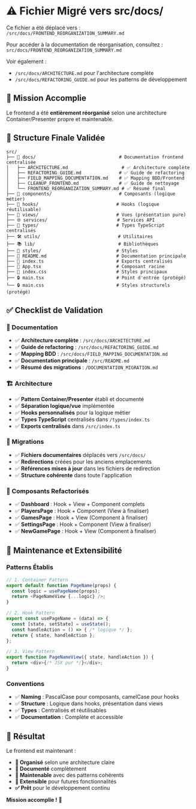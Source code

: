 # ⚠️ Fichier Migré vers src/docs/

Ce fichier a été déplacé vers : `/src/docs/FRONTEND_REORGANIZATION_SUMMARY.md`

Pour accéder à la documentation de réorganisation, consultez :
`src/docs/FRONTEND_REORGANIZATION_SUMMARY.md`

Voir également :
- `/src/docs/ARCHITECTURE.md` pour l'architecture complète
- `/src/docs/REFACTORING_GUIDE.md` pour les patterns de développement

## 🎯 Mission Accomplie

Le frontend a été **entièrement réorganisé** selon une architecture Container/Presenter propre et maintenable.

## 📁 Structure Finale Validée

```
src/
├── 📖 docs/                               # Documentation frontend centralisée
│   ├── ARCHITECTURE.md                    # ✅ Architecture complète
│   ├── REFACTORING_GUIDE.md              # ✅ Guide de refactoring
│   ├── FIELD_MAPPING_DOCUMENTATION.md    # ✅ Mapping BDD/Frontend
│   ├── CLEANUP_FRONTEND.md               # ✅ Guide de nettoyage
│   └── FRONTEND_REORGANIZATION_SUMMARY.md # ✅ Résumé final
├── 🎯 components/                         # Composants (logique métier)
├── 🔄 hooks/                             # Hooks (logique réutilisable)
├── 🎨 views/                             # Vues (présentation pure)
├── 🌐 services/                          # Services API
├── 📝 types/                             # Types TypeScript centralisés
├── 🛠️ utils/                             # Utilitaires
├── 📚 lib/                               # Bibliothèques
├── 🎨 styles/                            # Styles
├── 📖 README.md                          # Documentation principale
├── 🔗 index.ts                           # Exports centralisés
├── 🚀 App.tsx                            # Composant racine
├── 🎨 index.css                          # Styles principaux
├── 🔒 main.tsx                           # Point d'entrée (protégé)
└── 🔒 main.css                           # Styles structurels (protégé)
```

## ✅ Checklist de Validation

### 📖 Documentation
- ✅ **Architecture complète** : `/src/docs/ARCHITECTURE.md`
- ✅ **Guide de refactoring** : `/src/docs/REFACTORING_GUIDE.md`
- ✅ **Mapping BDD** : `/src/docs/FIELD_MAPPING_DOCUMENTATION.md`
- ✅ **Documentation principale** : `/src/README.md`
- ✅ **Résumé des migrations** : `/DOCUMENTATION_MIGRATION.md`

### 🏗️ Architecture
- ✅ **Pattern Container/Presenter** établi et documenté
- ✅ **Séparation logique/vue** implémentée
- ✅ **Hooks personnalisés** pour la logique métier
- ✅ **Types TypeScript** centralisés dans `/types/index.ts`
- ✅ **Exports centralisés** dans `/src/index.ts`

### 🔄 Migrations
- ✅ **Fichiers documentaires** déplacés vers `/src/docs/`
- ✅ **Redirections** créées pour les anciens emplacements
- ✅ **Références mises à jour** dans les fichiers de redirection
- ✅ **Structure cohérente** dans toute l'application

### 🎯 Composants Refactorisés
- ✅ **Dashboard** : Hook + View + Component complets
- ✅ **PlayersPage** : Hook + Component (View à finaliser)
- ✅ **GamesPage** : Hook + View (Component à finaliser)
- ✅ **SettingsPage** : Hook + Component (View à finaliser)
- ✅ **NewGamePage** : Hook + View (Component à finaliser)

## 🔧 Maintenance et Extensibilité

### Patterns Établis
```typescript
// 1. Container Pattern
export default function PageName(props) {
  const logic = usePageName(props);
  return <PageNameView {...logic} />;
}

// 2. Hook Pattern
export const usePageName = (data) => {
  const [state, setState] = useState();
  const handleAction = () => { /* logique */ };
  return { state, handleAction };
};

// 3. View Pattern
export function PageNameView({ state, handleAction }) {
  return <div>{/* JSX pur */}</div>;
}
```

### Conventions
- ✅ **Naming** : PascalCase pour composants, camelCase pour hooks
- ✅ **Structure** : Logique dans hooks, présentation dans views
- ✅ **Types** : Centralisés et réutilisables
- ✅ **Documentation** : Complète et accessible

## 🎉 Résultat

Le frontend est maintenant :
- **📁 Organisé** selon une architecture claire
- **📖 Documenté** complètement
- **🔄 Maintenable** avec des patterns cohérents
- **🚀 Extensible** pour futures fonctionnalités
- **✅ Prêt** pour le développement continu

**Mission accomplie !** 🎯